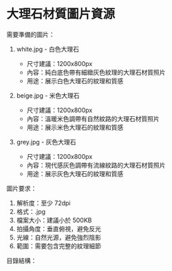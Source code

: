 # 大理石材質圖片資源

需要準備的圖片：

1. white.jpg - 白色大理石
   - 尺寸建議：1200x800px
   - 內容：純白底色帶有細緻灰色紋理的大理石材質照片
   - 用途：展示白色大理石的紋理和質感

2. beige.jpg - 米色大理石
   - 尺寸建議：1200x800px
   - 內容：溫暖米色調帶有自然紋路的大理石材質照片
   - 用途：展示米色大理石的紋理和質感

3. grey.jpg - 灰色大理石
   - 尺寸建議：1200x800px
   - 內容：現代感灰色調帶有流線紋路的大理石材質照片
   - 用途：展示灰色大理石的紋理和質感

圖片要求：
1. 解析度：至少 72dpi
2. 格式：.jpg
3. 檔案大小：建議小於 500KB
4. 拍攝角度：垂直俯視，避免反光
5. 光線：自然光源，避免強烈陰影
6. 範圍：需要包含完整的紋理細節

目錄結構：
